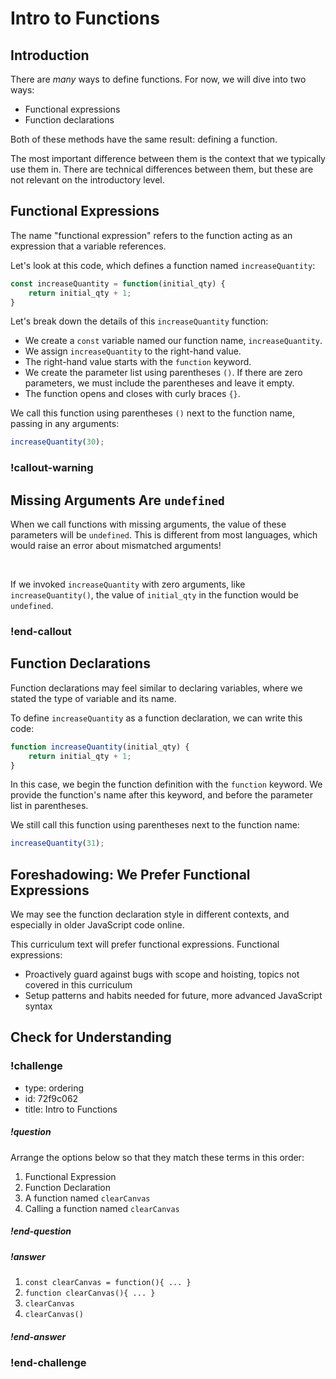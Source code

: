 # Intro to Functions

## Introduction

There are _many_ ways to define functions. For now, we will dive into two ways:

- Functional expressions
- Function declarations

Both of these methods have the same result: defining a function.

The most important difference between them is the context that we typically use them in. There are technical differences between them, but these are not relevant on the introductory level.

## Functional Expressions

The name "functional expression" refers to the function acting as an expression that a variable references.

Let's look at this code, which defines a function named `increaseQuantity`:

<!-- prettier-ignore-start -->
```js
const increaseQuantity = function(initial_qty) {
    return initial_qty + 1;
}
```
<!-- prettier-ignore-end -->

Let's break down the details of this `increaseQuantity` function:

- We create a `const` variable named our function name, `increaseQuantity`.
- We assign `increaseQuantity` to the right-hand value.
- The right-hand value starts with the `function` keyword.
- We create the parameter list using parentheses `()`. If there are zero parameters, we must include the parentheses and leave it empty.
- The function opens and closes with curly braces `{}`.

We call this function using parentheses `()` next to the function name, passing in any arguments:

<!-- prettier-ignore-start -->
```js
increaseQuantity(30);
```
<!-- prettier-ignore-end -->

### !callout-warning

## Missing Arguments Are `undefined`

When we call functions with missing arguments, the value of these parameters will be `undefined`. This is different from most languages, which would raise an error about mismatched arguments!

<br/>

If we invoked `increaseQuantity` with zero arguments, like `increaseQuantity()`, the value of `initial_qty` in the function would be `undefined`.

### !end-callout

## Function Declarations

Function declarations may feel similar to declaring variables, where we stated the type of variable and its name.

To define `increaseQuantity` as a function declaration, we can write this code:

<!-- prettier-ignore-start -->
```js
function increaseQuantity(initial_qty) {
    return initial_qty + 1;
}
```
<!-- prettier-ignore-end -->

In this case, we begin the function definition with the `function` keyword. We provide the function's name after this keyword, and before the parameter list in parentheses.

We still call this function using parentheses next to the function name:

<!-- prettier-ignore-start -->
```js
increaseQuantity(31);
```
<!-- prettier-ignore-end -->

## Foreshadowing: We Prefer Functional Expressions

We may see the function declaration style in different contexts, and especially in older JavaScript code online.

This curriculum text will prefer functional expressions. Functional expressions:

- Proactively guard against bugs with scope and hoisting, topics not covered in this curriculum
- Setup patterns and habits needed for future, more advanced JavaScript syntax

## Check for Understanding

<!-- Question 1 -->
<!-- prettier-ignore-start -->
### !challenge
* type: ordering
* id: 72f9c062
* title: Intro to Functions
##### !question

Arrange the options below so that they match these terms in this order:

1. Functional Expression
1. Function Declaration
1. A function named `clearCanvas`
1. Calling a function named `clearCanvas`

##### !end-question
##### !answer

1. `const clearCanvas = function(){ ... }`
1. `function clearCanvas(){ ... }`
1. `clearCanvas`
1. `clearCanvas()`

##### !end-answer
### !end-challenge
<!-- prettier-ignore-end -->
